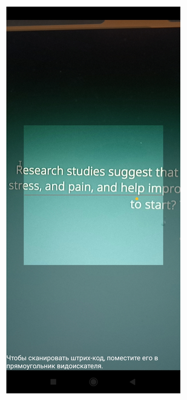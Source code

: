 ![Скриншот](https://github.com/ABC-JR/ScannerQr/blob/main/app/src/main/java/com/example/qr/screenshorts/s.jpg?raw=true)
